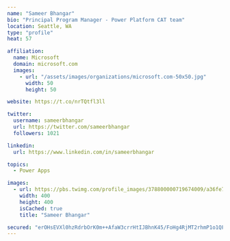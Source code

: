 ```yaml
---
name: "Sameer Bhangar"
bio: "Principal Program Manager - Power Platform CAT team"
location: Seattle, WA
type: "profile"
heat: 57

affiliation:
  name: Microsoft
  domain: microsoft.com
  images:
    - url: "/assets/images/organizations/microsoft.com-50x50.jpg"
      width: 50
      height: 50

website: https://t.co/nrTQtfl3ll

twitter:
  username: sameerbhangar
  url: https://twitter.com/sameerbhangar
  followers: 1021

linkedin:
  url: https://www.linkedin.com/in/sameerbhangar

topics:
  - Power Apps

images:
  - url: https://pbs.twimg.com/profile_images/378800000719674009/a36fe7ddfab1778b76e5793772e43798_400x400.jpeg
    width: 400
    height: 400
    isCached: true
    title: "Sameer Bhangar"

secured: "erOHsEVXl0hzRdrbOrK0m++AfaW3crrHtIJBhnK45/FoHg4RjMT2rhmP1o1QFqgLwn556cEhJmO9++XXqgkiHLKE18Ueno0x0gNwKHeCRFxEeGCFQ6gJGy0qy1z7suWWIxBlvYghQQuP9ePBsRd3ka5ImbxEby8mUGtJjUBTCoXwJiJk71xnQ4IYVLWee6IlJiq4cIBSvyRFL9CZOmbP4nTf8dvpG0hi0mnBJInb1FcPI8Ubg6T3/U3x2B3UIO4bquPFa2YZnofU4ikn7dx2fc96P1BCcUMpOFhTLel1hGF4ZG0BZ8bdzDoTHubjtECZg3ZsAsHOVh0H8TTv4sN7Fi2h1khILdIqUHGRiTk+B7eWpI8RTwCh62ugtr9swSuw+0zOFqzCGrfgpSWiShkzVSokuV6AcWmEmT6I+xG8DyY=;5LgkJjKEF48ZvdcMDxWkMg=="
---
```


